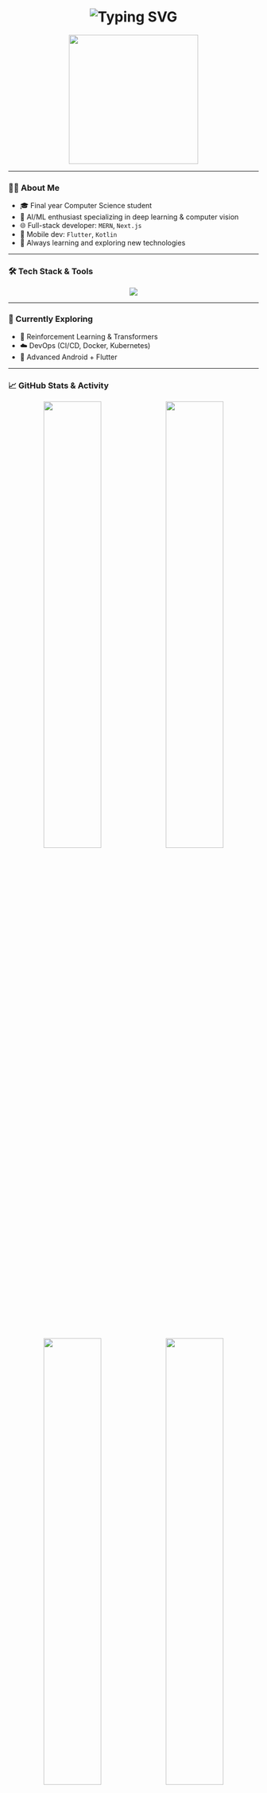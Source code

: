 <h1 align="center">
  <img src="https://readme-typing-svg.herokuapp.com?font=Fira+Code&size=28&pause=1000&center=true&vCenter=true&width=600&lines=Hi+%F0%9F%91%8B%2C+I'm+Bilal+Khan!;ML+%7C+AI+%7C+Web+%7C+Android+Dev+%F0%9F%9A%80;Software+Engineer+%7C+CS+Student+%E2%9C%A8" alt="Typing SVG" />
</h1>

<p align="center">
  <img src="https://media.giphy.com/media/qgQUggAC3Pfv687qPC/giphy.gif" width="260px" />
</p>

---

### 👨‍💻 About Me
- 🎓 Final year Computer Science student
- 🤖 AI/ML enthusiast specializing in deep learning & computer vision
- 🌐 Full-stack developer: `MERN`, `Next.js`
- 📱 Mobile dev: `Flutter`, `Kotlin`
- 🌱 Always learning and exploring new technologies

---

### 🛠️ Tech Stack & Tools
<p align="center">
  <img src="https://skillicons.dev/icons?i=python,pytorch,tensorflow,flask,nodejs,express,react,nextjs,mongodb,postgres,docker,kubernetes,git,github,kotlin,flutter,androidstudio,linux,vscode&perline=10" />
</p>

---

### 🔭 Currently Exploring
- 🧠 Reinforcement Learning & Transformers
- ☁️ DevOps (CI/CD, Docker, Kubernetes)
- 📱 Advanced Android + Flutter

---

### 📈 GitHub Stats & Activity

<p align="center">
  <img src="https://github-readme-stats.vercel.app/api?username=Bilal-khan980&show_icons=true&theme=radical&rank_icon=github" width="48%" />
  <img src="https://github-readme-streak-stats.herokuapp.com/?user=Bilal-khan980&theme=radical&hide_border=true" width="48%" />
</p>

<p align="center">
  <img src="https://github-readme-stats.vercel.app/api/top-langs/?username=Bilal-khan980&layout=compact&theme=radical" width="48%" />
  <img src="https://github-profile-summary-cards.vercel.app/api/cards/profile-details?username=Bilal-khan980&theme=radical" width="48%" />
</p>

---

### 🏆 GitHub Trophies

<p align="center">
  <img src="https://github-profile-trophy.vercel.app/?username=Bilal-khan980&theme=radical&margin-w=15&no-bg=true&no-frame=true" />
</p>

---

### 🐍 Contribution Snake

<p align="center">
  <img src="https://raw.githubusercontent.com/Bilal-khan980/Bilal-khan980/output/github-contribution-grid-snake.svg" />
</p>

---

### 🚀 Featured Projects

| Project | Description | Tech |
|--------|-------------|------|
| **🚨 Be A Warden** | AI system detecting traffic violations from dashcam. | `YOLOv5`, `OCR`, `Flask`, `React` |
| **🚗 AutoVerse** | Platform to buy/sell cars in Pakistan. | `Next.js`, `MongoDB`, `TailwindCSS` |
| **📹 HTV Lane Detection** | Detects HTVs driving in wrong lanes. | `YOLO`, `OpenCV`, `Python` |
| **🔤 License Plate Classifier** | Province-based plate classification. | `YOLOv5`, `CV`, `Custom Dataset` |

---

### 🌐 Connect With Me

<p align="center">
  <a href="mailto:bilalkhan980@gmail.com"><img src="https://img.shields.io/badge/email-%23EA4335.svg?&style=for-the-badge&logo=gmail&logoColor=white" /></a>
  <a href="https://www.linkedin.com/in/bilal-khan980"><img src="https://img.shields.io/badge/linkedin-%230077B5.svg?&style=for-the-badge&logo=linkedin&logoColor=white" /></a>
  <a href="https://twitter.com/BilalKhan_dev"><img src="https://img.shields.io/badge/Twitter-%231DA1F2.svg?&style=for-the-badge&logo=twitter&logoColor=white" /></a>
  <a href="https://bilalportfolio.vercel.app"><img src="https://img.shields.io/badge/Portfolio-%23000000.svg?&style=for-the-badge&logo=vercel&logoColor=white" /></a>
</p>

---

### 🧠 Fun Code Loop

```c
// Code mode ON
while(learning){
    code();
    debug();
    repeat();
}
<p align="center"> <img src="https://media.giphy.com/media/du3J3cXyzhj75IOgvA/giphy.gif" width="220px" /> </p>
